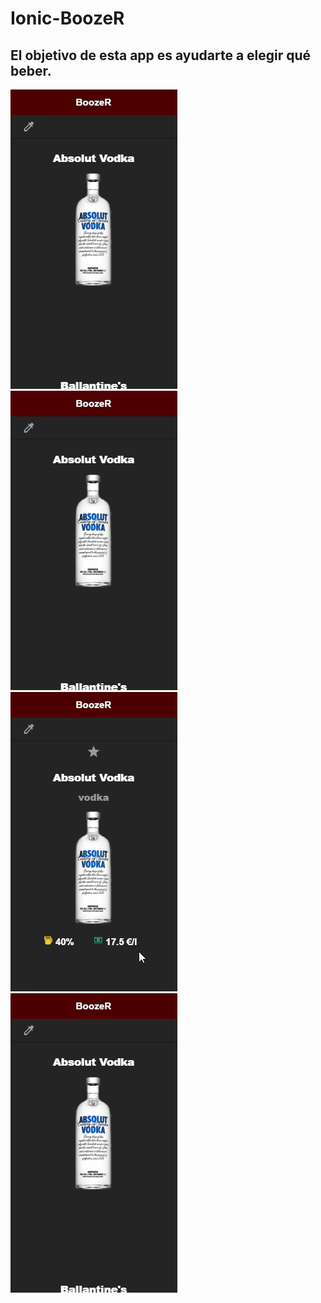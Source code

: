 # Ionic-BoozeR
## El objetivo de esta app es ayudarte a elegir qué beber.
![](media/general.gif)
![](media/detalles.gif)
![](media/favoritos.gif)
![](media/filtro.gif)
